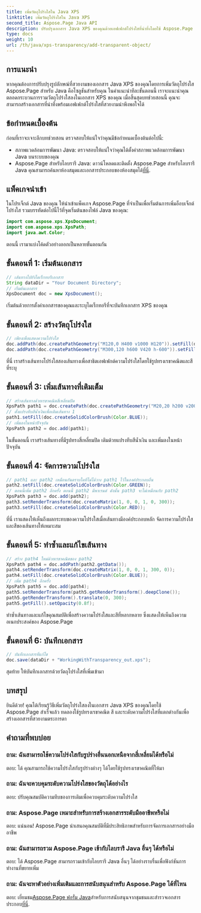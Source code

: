 ```yaml
---
title: เพิ่มวัตถุโปร่งใสใน Java XPS
linktitle: เพิ่มวัตถุโปร่งใสใน Java XPS
second_title: Aspose.Page Java API
description: ปรับปรุงเอกสาร Java XPS ของคุณด้วยเอฟเฟกต์โปร่งใสที่น่าทึ่งโดยใช้ Aspose.Page ปฏิบัติตามคำแนะนำทีละขั้นตอนของเราในการเพิ่มวัตถุโปร่งใส
type: docs
weight: 10
url: /th/java/xps-transparency/add-transparent-object/
---
```

## การแนะนำ
หากคุณต้องการปรับปรุงรูปลักษณ์ที่สวยงามของเอกสาร Java XPS ของคุณโดยการเพิ่มวัตถุโปร่งใส Aspose.Page สำหรับ Java คือโซลูชันสำหรับคุณ ในคำแนะนำทีละขั้นตอนนี้ เราจะแนะนำคุณตลอดกระบวนการรวมวัตถุโปร่งใสลงในเอกสาร XPS ของคุณ เมื่อสิ้นสุดบทช่วยสอนนี้ คุณจะสามารถสร้างเอกสารที่น่าทึ่งพร้อมเอฟเฟกต์โปร่งใสที่สวยงามน่าพึงพอใจได้
## ข้อกำหนดเบื้องต้น
ก่อนที่เราจะเจาะลึกบทช่วยสอน ตรวจสอบให้แน่ใจว่าคุณมีข้อกำหนดเบื้องต้นต่อไปนี้:
- สภาพแวดล้อมการพัฒนา Java: ตรวจสอบให้แน่ใจว่าคุณได้ตั้งค่าสภาพแวดล้อมการพัฒนา Java บนระบบของคุณ
-  Aspose.Page สำหรับไลบรารี Java: ดาวน์โหลดและติดตั้ง Aspose.Page สำหรับไลบรารี Java คุณสามารถค้นหาห้องสมุดและเอกสารประกอบของห้องสมุดได้[ที่นี่](https://releases.aspose.com/page/java/).
## แพ็คเกจนำเข้า
ในโปรเจ็กต์ Java ของคุณ ให้นำเข้าแพ็คเกจ Aspose.Page ที่จำเป็นเพื่อเริ่มต้นการเพิ่มอ็อบเจ็กต์โปร่งใส รวมบรรทัดต่อไปนี้ไว้ที่จุดเริ่มต้นของไฟล์ Java ของคุณ:
```java
import com.aspose.xps.XpsDocument;
import com.aspose.xps.XpsPath;
import java.awt.Color;
```
ตอนนี้ เรามาแบ่งโค้ดตัวอย่างออกเป็นหลายขั้นตอนกัน
## ขั้นตอนที่ 1: เริ่มต้นเอกสาร
```java
// เส้นทางไปยังไดเร็กทอรีเอกสาร
String dataDir = "Your Document Directory";
// เริ่มต้นเอกสาร
XpsDocument doc = new XpsDocument();
```
เริ่มต้นด้วยการตั้งค่าเอกสารของคุณและระบุไดเร็กทอรีที่จะบันทึกเอกสาร XPS ของคุณ
## ขั้นตอนที่ 2: สร้างวัตถุโปร่งใส
```java
// เพียงเพื่อแสดงความโปร่งใส
doc.addPath(doc.createPathGeometry("M120,0 H400 v1000 H120")).setFill(doc.createSolidColorBrush(Color.GRAY));
doc.addPath(doc.createPathGeometry("M300,120 h600 V420 h-600")).setFill(doc.createSolidColorBrush(Color.GRAY));
```
ที่นี่ เราสร้างเส้นทางโปร่งใสสองเส้นทางเพื่อสาธิตเอฟเฟกต์ความโปร่งใสโดยใช้รูปทรงเรขาคณิตและสีที่ระบุ
## ขั้นตอนที่ 3: เพิ่มเส้นทางที่เติมเต็ม
```java
// สร้างเส้นทางด้วยเรขาคณิตสี่เหลี่ยมปิด
XpsPath path1 = doc.createPath(doc.createPathGeometry("M20,20 h200 v200 h-200 z"));
// ตั้งแปรงทึบสีน้ำเงินเพื่อเติมเส้นทาง 1
path1.setFill(doc.createSolidColorBrush(Color.BLUE));
// เพิ่มลงในหน้าปัจจุบัน
XpsPath path2 = doc.add(path1);
```
ในขั้นตอนนี้ เราสร้างเส้นทางที่มีรูปทรงสี่เหลี่ยมปิด เติมด้วยแปรงทึบสีน้ำเงิน และเพิ่มลงในหน้าปัจจุบัน
## ขั้นตอนที่ 4: จัดการความโปร่งใส
```java
// path1 และ path2 เหมือนกันตราบใดที่ไม่ได้วาง path1 ไว้ในองค์ประกอบอื่น
path2.setFill(doc.createSolidColorBrush(Color.GREEN));
// ตอนนี้เพิ่ม path2 อีกครั้ง ตอนนี้ path2 มีพาเรนต์ ดังนั้น path3 จะไม่เหมือนกับ path2
XpsPath path3 = doc.add(path2);
path3.setRenderTransform(doc.createMatrix(1, 0, 0, 1, 0, 300));
path3.setFill(doc.createSolidColorBrush(Color.RED));
```
ที่นี่ เราแสดงให้เห็นถึงผลกระทบของความโปร่งใสเมื่อเส้นทางมีองค์ประกอบหลัก จัดการความโปร่งใสและสีของเส้นทางให้เหมาะสม
## ขั้นตอนที่ 5: ทำซ้ำและแก้ไขเส้นทาง
```java
// สร้าง path4 ใหม่ด้วยเรขาคณิตของ path2
XpsPath path4 = doc.addPath(path2.getData());
path4.setRenderTransform(doc.createMatrix(1, 0, 0, 1, 300, 0));
path4.setFill(doc.createSolidColorBrush(Color.BLUE));
// เพิ่ม path4 อีกครั้ง
XpsPath path5 = doc.add(path4);
path5.setRenderTransform(path5.getRenderTransform().deepClone());
path5.getRenderTransform().translate(0, 300);
path5.getFill().setOpacity(0.8f);
```
ทำซ้ำเส้นทางและแก้ไขคุณสมบัติเพื่อสร้างความโปร่งใสและสีที่หลากหลาย ซึ่งแสดงให้เห็นถึงความอเนกประสงค์ของ Aspose.Page
## ขั้นตอนที่ 6: บันทึกเอกสาร
```java
// บันทึกเอกสารที่แก้ไข
doc.save(dataDir + "WorkingWithTransparency_out.xps");
```
สุดท้าย ให้บันทึกเอกสารด้วยวัตถุโปร่งใสที่เพิ่มเข้ามา
## บทสรุป
ยินดีด้วย! คุณได้เรียนรู้วิธีเพิ่มวัตถุโปร่งใสลงในเอกสาร Java XPS ของคุณโดยใช้ Aspose.Page สำเร็จแล้ว ทดลองใช้รูปทรงเรขาคณิต สี และระดับความโปร่งใสที่แตกต่างกันเพื่อสร้างเอกสารที่สวยงามตระการตา
## คำถามที่พบบ่อย
### ถาม: ฉันสามารถใช้ความโปร่งใสกับรูปร่างอื่นนอกเหนือจากสี่เหลี่ยมได้หรือไม่
ตอบ: ได้ คุณสามารถใช้ความโปร่งใสกับรูปร่างต่างๆ ได้โดยใช้รูปทรงเรขาคณิตที่ให้มา
### ถาม: ฉันจะควบคุมระดับความโปร่งใสของวัตถุได้อย่างไร
ตอบ: ปรับคุณสมบัติความทึบของการเติมเพื่อควบคุมระดับความโปร่งใส
### ถาม: Aspose.Page เหมาะสำหรับการสร้างเอกสารระดับมืออาชีพหรือไม่
ตอบ: แน่นอน! Aspose.Page นำเสนอคุณสมบัติที่มีประสิทธิภาพสำหรับการจัดการเอกสารอย่างมืออาชีพ
### ถาม: ฉันสามารถรวม Aspose.Page เข้ากับไลบรารี Java อื่นๆ ได้หรือไม่
ตอบ: ได้ Aspose.Page สามารถรวมเข้ากับไลบรารี Java อื่นๆ ได้อย่างราบรื่นเพื่อฟังก์ชันการทำงานที่ขยายเพิ่ม
### ถาม: ฉันจะหาตัวอย่างเพิ่มเติมและการสนับสนุนสำหรับ Aspose.Page ได้ที่ไหน
 ตอบ: เยี่ยมชม[Aspose.Page ฟอรั่ม Java](https://forum.aspose.com/c/page/39)สำหรับการสนับสนุนจากชุมชนและสำรวจเอกสารประกอบ[ที่นี่](https://reference.aspose.com/page/java/).